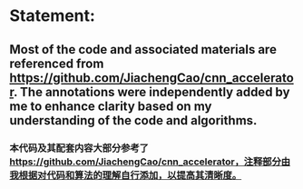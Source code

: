 # Statement:
## Most of the code and associated materials are referenced from https://github.com/JiachengCao/cnn_accelerator. The annotations were independently added by me to enhance clarity based on my understanding of the code and algorithms.
### 本代码及其配套内容大部分参考了 https://github.com/JiachengCao/cnn_accelerator，注释部分由我根据对代码和算法的理解自行添加，以提高其清晰度。
